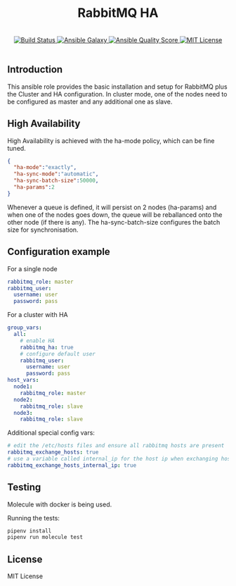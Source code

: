 <h1 align="center">RabbitMQ HA</h1>
<br />

<div align="center">
  <a href="https://travis-ci.com/mariancraciun1983/ansible-rabbitmq-ha">
    <img src="https://travis-ci.com/mariancraciun1983/ansible-rabbitmq-ha.svg?branch=master" alt="Build Status" />
  </a>
  <a href="https://galaxy.ansible.com/mariancraciun1983/rabbitmq_ha">
    <img src="https://img.shields.io/ansible/role/51696" alt="Ansible Galaxy" />
  </a>
  <a href="https://galaxy.ansible.com/mariancraciun1983/rabbitmq_ha">
    <img src="https://img.shields.io/ansible/quality/51696" alt="Ansible Quality Score" />
  </a>
  <a href="https://opensource.org/licenses/MIT">
    <img src="https://img.shields.io/badge/License-MIT-blue.svg" alt="MIT License" />
  </a>
</div>
<br />



## Introduction

  This ansible role provides the basic installation and setup for RabbitMQ plus the Cluster and HA configuration.
  In cluster mode, one of the nodes need to be configured as master and any additional one as slave.


## High Availability

 High Availability is achieved with the ha-mode policy, which can be fine tuned.
```json
{
  "ha-mode":"exactly",
  "ha-sync-mode":"automatic",
  "ha-sync-batch-size":50000,
  "ha-params":2
}
```

  Whenever a queue is defined, it will persist on 2 nodes (ha-params) and when one of the nodes goes down,
  the queue will be reballanced onto the other node (if there is any). 
  The ha-sync-batch-size configures the batch size for synchronisation.

## Configuration example

For a single node

```yaml
rabbitmq_role: master
rabbitmq_user:
  username: user
  password: pass
```

For a cluster with HA
```yaml
group_vars:
  all:
    # enable HA
    rabbitmq_ha: true
    # configure default user
    rabbitmq_user:
      username: user
      password: pass
host_vars:
  node1:
    rabbitmq_role: master
  node2:
    rabbitmq_role: slave
  node3:
    rabbitmq_role: slave
```

Additional special config vars:
```yaml
# edit the /etc/hosts files and ensure all rabbitmq hosts are present
rabbitmq_exchange_hosts: true
# use a variable called internal_ip for the host ip when exchanging host names
rabbitmq_exchange_hosts_internal_ip: true
```

## Testing

Molecule with docker is being used.

Running the tests:
```bash
pipenv install
pipenv run molecule test
```

## License

MIT License